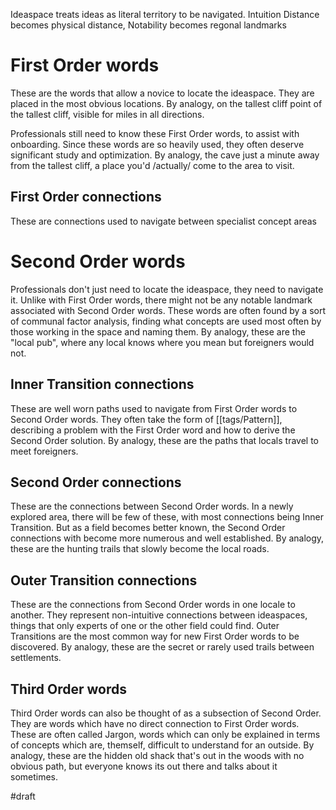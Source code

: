 
Ideaspace treats ideas as literal territory to be navigated.  Intuition Distance becomes physical distance, Notability becomes regonal landmarks

# First Order words
These are the words that allow a novice to locate the ideaspace.  They are placed in the most obvious locations.  By analogy, on the tallest cliff point of the tallest cliff, visible for miles in all directions.

Professionals still need to know these First Order words, to assist with onboarding.  Since these words are so heavily used, they often deserve significant study and optimization.  By analogy, the cave just a minute away from the tallest cliff, a place you'd /actually/ come to the area to visit.

## First Order connections
These are connections used to navigate between specialist concept areas

# Second Order words
Professionals don't just need to locate the ideaspace, they need to navigate it.  Unlike with First Order words, there might not be any notable landmark associated with Second Order words. These words are often found by a sort of communal factor analysis, finding what concepts are used most often by those working in the space and naming them.  By analogy, these are the "local pub", where any local knows where you mean but foreigners would not.

## Inner Transition connections
These are well worn paths used to navigate from First Order words to Second Order words.  They often take the form of [[tags/Pattern]], describing a problem with the First Order word and how to derive the Second Order solution.  By analogy, these are the paths that locals travel to meet foreigners.

## Second Order connections
These are the connections between Second Order words.  In a newly explored area, there will be few of these, with most connections being Inner Transition.  But as a field becomes better known, the Second Order connections with become more numerous and well established.  By analogy, these are the hunting trails that slowly become the local roads.

## Outer Transition connections
These are the connections from Second Order words in one locale to another.  They represent non-intuitive connections between ideaspaces, things that only experts of one or the other field could find.  Outer Transitions are the most common way for new First Order words to be discovered.  By analogy, these are the secret or rarely used trails between settlements.

## Third Order words
Third Order words can also be thought of as a subsection of Second Order.  They are words which have no direct connection to First Order words.  These are often called Jargon, words which can only be explained in terms of concepts which are, themself, difficult to understand for an outside. By analogy, these are the hidden old shack that's out in the woods with no obvious path, but everyone knows its out there and talks about it sometimes.

#draft